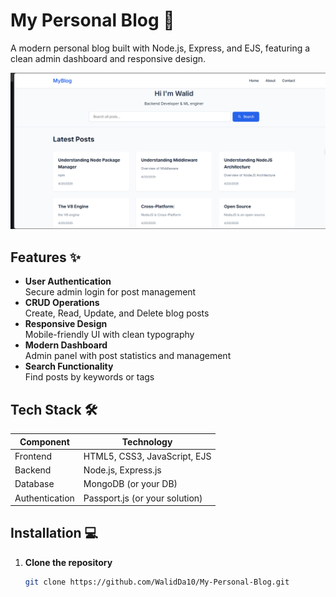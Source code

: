 # My Personal Blog 🚀

A modern personal blog built with Node.js, Express, and EJS, featuring a clean admin dashboard and responsive design.


![](public/img/screenshot.png)


## Features ✨

- **User Authentication**  
  Secure admin login for post management
- **CRUD Operations**  
  Create, Read, Update, and Delete blog posts
- **Responsive Design**  
  Mobile-friendly UI with clean typography
- **Modern Dashboard**  
  Admin panel with post statistics and management
- **Search Functionality**  
  Find posts by keywords or tags

## Tech Stack 🛠️

| Component       | Technology |
|-----------------|------------|
| Frontend        | HTML5, CSS3, JavaScript, EJS |
| Backend         | Node.js, Express.js |
| Database        | MongoDB (or your DB) |
| Authentication  | Passport.js (or your solution) |

## Installation 💻

1. **Clone the repository**
   ```bash
   git clone https://github.com/WalidDa10/My-Personal-Blog.git
